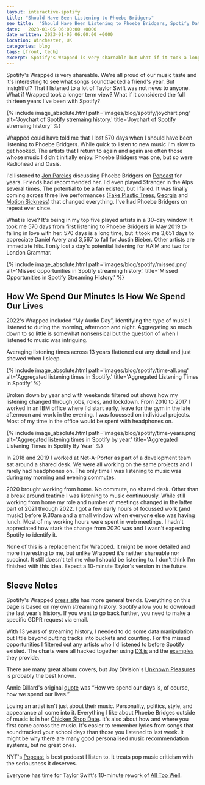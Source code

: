 ```yaml
---
layout: interactive-spotify
title: "Should Have Been Listening to Phoebe Bridgers"
seo_title:  "Should Have Been Listening to Phoebe Bridgers, Spotify Data Visualisation | Darren Shaw, UK Software Developer"
date:   2023-01-05 06:00:00 +0000
date_written: 2023-01-05 06:00:00 +0000
location: Winchester, UK
categories: blog
tags: [front, tech]
excerpt: Spotify's Wrapped is very shareable but what if it took a longer term view? What if it considered the full thirteen years I've been with Spotify?
---
```

Spotify's Wrapped is very shareable. We're all proud of our music taste and it's interesting to see what songs soundtracked a friend's year. But insightful? That I listened to a lot of Taylor Swift was not news to anyone. What if Wrapped took a longer term view? What if it considered the full thirteen years I've been with Spotify?

{% include image_absolute.html path='images/blog/spotify/joychart.png' alt='Joychart of Spotify stremaing history.' title='Joychart of Spotify stremaing history' %}

Wrapped could have told me that I lost 570 days when I should have been listening to Phoebe Bridgers. While quick to listen to new music I'm slow to get hooked. The artists that I return to again and again are often those whose music I didn't initially enjoy. Phoebe Bridgers was one, but so were Radiohead and Oasis.

I'd listened to <a href='https://www.nytimes.com/by/jon-pareles'>Jon Pareles</a> discussing Phoebe Bridgers on <a href='https://www.nytimes.com/column/popcast-pop-music-podcast'>Popcast</a> for years. Friends had recommended her. I'd even played Stranger in the Alps several times. The potential to be a fan existed, but I failed. It was finally coming across three live performances (<a href='https://www.youtube.com/watch?v=JKPaA3p3bJU'>Fake Plastic Trees</a>, <a href='https://www.youtube.com/watch?v=opLWHUo6R64'>Georgia</a> and <a href='https://www.youtube.com/watch?v=EgQQkQrPJ2I'>Motion Sickness</a>) that changed everything. I've had Phoebe Bridgers on repeat ever since.

What is love? It's being in my top five played artists in a 30-day window. It took me 570 days from first listening to  Phoebe Bridgers in May 2019 to falling in love with her. 570 days is a long time, but it took me 3,651 days to appreciate Daniel Avery and 3,567 to fall for Justin Bieber. Other artists are immediate hits. I only lost a day's potential listening for HAIM and two for London Grammar.

{% include image_absolute.html path='images/blog/spotify/missed.png' alt='Missed opportunities in Spotify streaming history.' title='Missed Opportunities in Spotify Streaming History.' %}

<h2>How We Spend Our Minutes Is How We Spend Our Lives</h2>

2022's Wrapped included “My Audio Day”, identifying the type of music I listened to during the morning, afternoon and night. Aggregating so much down to so little is somewhat nonsensical but the question of when I listened to music was intriguing.

Averaging listening times across 13 years flattened out any detail and just showed when I sleep.

{% include image_absolute.html path='images/blog/spotify/time-all.png' alt='Aggregated listening times in Spotify.' title='Aggregated Listening Times in Spotify' %}

Broken down by year and with weekends filtered out shows how my listening changed through jobs, roles, and lockdown. From 2010 to 2017 I worked in an IBM office where I'd start early, leave for the gym in the late afternoon and work in the evening. I was foucssed on individual projects. Most of my time in the office would be spent with headphones on.

{% include image_absolute.html path='images/blog/spotify/time-years.png' alt='Aggregated listening times in Spotify by year.' title='Aggregated Listening Times in Spotify By Year' %}

In 2018 and 2019 I worked at Net-A-Porter as part of a development team sat around a shared desk. We were all working on the same projects and I rarely had headphones on. The only time I was listening to music was during my morning and evening commutes.

2020 brought working from home. No commute, no shared desk. Other than a break around teatime I was listening to music continuously. While still working from home my role and number of meetings changed in the latter part of 2021 through 2022. I got a few early hours of focussed work (and music) before 9.30am and a small window when everyone else was having lunch. Most of my working hours were spent in web meetings. I hadn't appreciated how stark the change from 2020 was and I wasn't expecting Spotify to identify it.

None of this is a replacement for Wrapped. It might be more detailed and more interesting to me, but unlike Wrapped it's neither shareable nor succinct. It still doesn't tell me who I should be listening to. I don't think I'm finished with this idea. Expect a 10-minute Taylor's version in the future.

 <h2>Sleeve Notes</h2>
Spotify's Wrapped <a href='https://newsroom.spotify.com/2022-wrapped/'>press site</a> has more general trends. Everything on this page is based on my own streaming history. Spotify allow you to download the last year's history. If you want to go back further, you need to make a specific GDPR request via email.

With 13 years of streaming history, I needed to do some data manipulation but little beyond putting tracks into buckets and counting. For the missed opportunities I filtered out any artists who I'd listened to before Spotify existed. The charts were all hacked together using <a href='https://d3js.org/'>D3.js</a> and the <a href='https://observablehq.com/@d3/gallery'>examples</a> they provide.

There are many great album covers, but Joy Division's <a href='https://en.wikipedia.org/wiki/Unknown_Pleasures#Artwork_and_packaging'>Unknown Pleasures</a> is probably the best known.

Annie Dillard's original <a href='https://www.goodreads.com/quotes/530337-how-we-spend-our-days-is-of-course-how-we'>quote</a> was “How we spend our days is, of course, how we spend our lives.”

Loving an artist isn't just about their music. Personality, politics, style, and appearance all come into it. Everything I like about Phoebe Bridges outside of music is in her <a href='https://www.youtube.com/watch?v=qns6-3tLMK8'>Chicken Shop Date</a>. It's also about how and where you first came across the music. It's easier to remember lyrics from songs that soundtracked your school days than those you listened to last week. It might be why there are many good personalised music recommendation systems, but no great ones.

NYT's <a href='https://www.nytimes.com/column/popcast-pop-music-podcast'>Popcast</a> is best podcast I listen to. It treats pop music criticism with the seriousness it deserves.

Everyone has time for Taylor Swift's 10-minute rework of <a href='https://www.youtube.com/watch?v=sRxrwjOtIag'>All Too Well</a>.